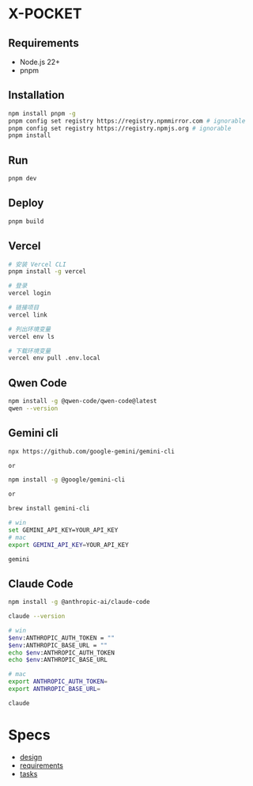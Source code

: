# X-POCKET

## Requirements

- Node.js 22+
- pnpm

## Installation

```bash
npm install pnpm -g
pnpm config set registry https://registry.npmmirror.com # ignorable
pnpm config set registry https://registry.npmjs.org # ignorable
pnpm install
```

## Run

```bash
pnpm dev
```

## Deploy

```bash
pnpm build
```

## Vercel

```bash
# 安装 Vercel CLI
pnpm install -g vercel

# 登录
vercel login

# 链接项目
vercel link

# 列出环境变量
vercel env ls

# 下载环境变量
vercel env pull .env.local

```

## Qwen Code

```bash
npm install -g @qwen-code/qwen-code@latest
qwen --version
```

## Gemini cli

```bash
npx https://github.com/google-gemini/gemini-cli

or

npm install -g @google/gemini-cli

or

brew install gemini-cli

# win
set GEMINI_API_KEY=YOUR_API_KEY
# mac
export GEMINI_API_KEY=YOUR_API_KEY

gemini
```

## Claude Code


```bash
npm install -g @anthropic-ai/claude-code

claude --version

# win
$env:ANTHROPIC_AUTH_TOKEN = ""
$env:ANTHROPIC_BASE_URL = ""
echo $env:ANTHROPIC_AUTH_TOKEN
echo $env:ANTHROPIC_BASE_URL

# mac
export ANTHROPIC_AUTH_TOKEN=
export ANTHROPIC_BASE_URL=

claude
```

# Specs

- [design](specs/design.md)
- [requirements](specs/requirements.md)
- [tasks](specs/tasks.md)